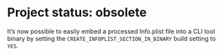 # Project status: obsolete

It’s now possible to easily embed a processed Info.plist file into a CLI tool binary by setting the `CREATE_INFOPLIST_SECTION_IN_BINARY` build setting to `YES`.